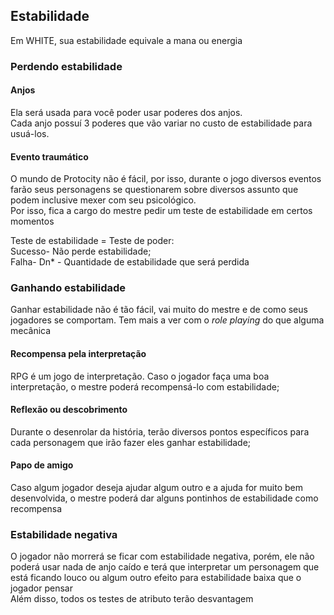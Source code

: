 ## Estabilidade  

Em WHITE, sua estabilidade equivale a mana ou energia  

### Perdendo estabilidade  

#### Anjos  
Ela será usada para você poder usar poderes dos anjos.  
Cada anjo possuí 3 poderes que vão variar no custo de estabilidade para usuá-los.  

#### Evento traumático  
O mundo de Protocity não é fácil, por isso, durante o jogo diversos eventos farão seus personagens se questionarem sobre diversos assunto que podem inclusive mexer com seu psicológico.  
Por isso, fica a cargo do mestre pedir um teste de estabilidade em certos momentos   

Teste de estabilidade = Teste de poder:  
Sucesso- Não perde estabilidade;   
Falha- Dn* - Quantidade de estabilidade que será perdida  

### Ganhando estabilidade  
Ganhar estabilidade não é tão fácil, vai muito do mestre e de como seus jogadores se comportam. Tem mais a ver com o *role playing* do que alguma mecânica

#### Recompensa pela interpretação  
RPG é um jogo de interpretação. Caso o jogador faça uma boa interpretação, o mestre poderá recompensá-lo com estabilidade;  

#### Reflexão ou descobrimento  
Durante o desenrolar da história, terão diversos pontos específicos para cada personagem que irão fazer eles ganhar estabilidade;  

#### Papo de amigo  
Caso algum jogador deseja ajudar algum outro e a ajuda for muito bem desenvolvida, o mestre poderá dar alguns pontinhos de estabilidade como recompensa

### Estabilidade negativa  
O jogador não morrerá se ficar com estabilidade negativa, porém, ele não poderá usar nada de anjo caído e terá que interpretar um personagem que está ficando louco ou algum outro efeito para estabilidade baixa que o jogador pensar  
Além disso, todos os testes de atributo terão desvantagem

